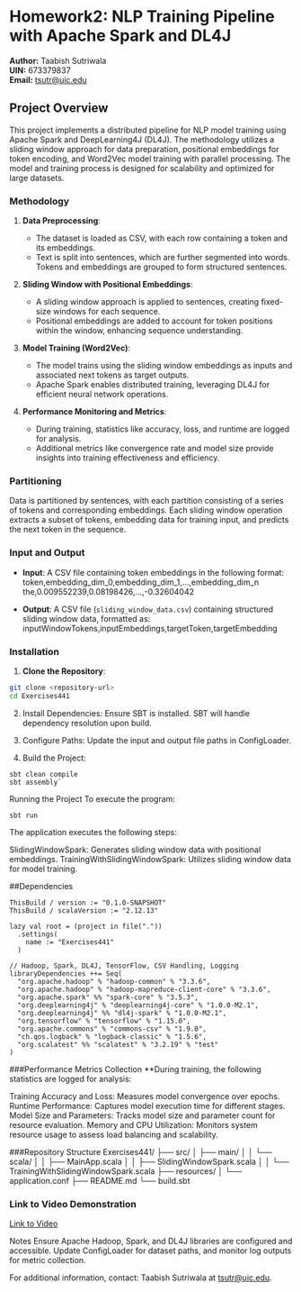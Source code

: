 # Homework2: NLP Training Pipeline with Apache Spark and DL4J

**Author:** Taabish Sutriwala  
**UIN:** 673379837  
**Email:** tsutr@uic.edu  

## Project Overview
This project implements a distributed pipeline for NLP model training using Apache Spark and DeepLearning4J (DL4J). The methodology utilizes a sliding window approach for data preparation, positional embeddings for token encoding, and Word2Vec model training with parallel processing. The model and training process is designed for scalability and optimized for large datasets.

### Methodology
1. **Data Preprocessing**:  
   - The dataset is loaded as CSV, with each row containing a token and its embeddings.  
   - Text is split into sentences, which are further segmented into words. Tokens and embeddings are grouped to form structured sentences.

2. **Sliding Window with Positional Embeddings**:  
   - A sliding window approach is applied to sentences, creating fixed-size windows for each sequence.  
   - Positional embeddings are added to account for token positions within the window, enhancing sequence understanding.

3. **Model Training (Word2Vec)**:  
   - The model trains using the sliding window embeddings as inputs and associated next tokens as target outputs.
   - Apache Spark enables distributed training, leveraging DL4J for efficient neural network operations.

4. **Performance Monitoring and Metrics**:  
   - During training, statistics like accuracy, loss, and runtime are logged for analysis.  
   - Additional metrics like convergence rate and model size provide insights into training effectiveness and efficiency.

### Partitioning
Data is partitioned by sentences, with each partition consisting of a series of tokens and corresponding embeddings. Each sliding window operation extracts a subset of tokens, embedding data for training input, and predicts the next token in the sequence.

### Input and Output
- **Input**: A CSV file containing token embeddings in the following format:
token,embedding_dim_0,embedding_dim_1,...,embedding_dim_n the,0.009552239,0.08198426,...,-0.32604042

- **Output**: A CSV file (`sliding_window_data.csv`) containing structured sliding window data, formatted as:
inputWindowTokens,inputEmbeddings,targetToken,targetEmbedding


### Installation

1. **Clone the Repository**:
 ```bash
 git clone <repository-url>
 cd Exercises441
```
2. Install Dependencies: Ensure SBT is installed. SBT will handle dependency resolution upon build.

3. Configure Paths: Update the input and output file paths in ConfigLoader.

4. Build the Project:
```
sbt clean compile
sbt assembly`
```
Running the Project
To execute the program:
```
sbt run
```
The application executes the following steps:

SlidingWindowSpark: Generates sliding window data with positional embeddings.
TrainingWithSlidingWindowSpark: Utilizes sliding window data for model training.

##Dependencies
```
ThisBuild / version := "0.1.0-SNAPSHOT"
ThisBuild / scalaVersion := "2.12.13"

lazy val root = (project in file("."))
  .settings(
    name := "Exercises441"
  )

// Hadoop, Spark, DL4J, TensorFlow, CSV Handling, Logging
libraryDependencies ++= Seq(
  "org.apache.hadoop" % "hadoop-common" % "3.3.6",
  "org.apache.hadoop" % "hadoop-mapreduce-client-core" % "3.3.6",
  "org.apache.spark" %% "spark-core" % "3.5.3",
  "org.deeplearning4j" % "deeplearning4j-core" % "1.0.0-M2.1",
  "org.deeplearning4j" %% "dl4j-spark" % "1.0.0-M2.1",
  "org.tensorflow" % "tensorflow" % "1.15.0",
  "org.apache.commons" % "commons-csv" % "1.9.0",
  "ch.qos.logback" % "logback-classic" % "1.5.6",
  "org.scalatest" %% "scalatest" % "3.2.19" % "test"
)
```
###Performance Metrics Collection
**During training, the following statistics are logged for analysis:

Training Accuracy and Loss: Measures model convergence over epochs.
Runtime Performance: Captures model execution time for different stages.
Model Size and Parameters: Tracks model size and parameter count for resource evaluation.
Memory and CPU Utilization: Monitors system resource usage to assess load balancing and scalability.

###Repository Structure
Exercises441/
├── src/
│   ├── main/
│   │   └── scala/
│   │       ├── MainApp.scala
│   │       ├── SlidingWindowSpark.scala
│   │       └── TrainingWithSlidingWindowSpark.scala
├── resources/
│   └── application.conf
├── README.md
└── build.sbt

### Link to Video Demonstration
[Link to Video](<insert-video-link-here>)

Notes
Ensure Apache Hadoop, Spark, and DL4J libraries are configured and accessible. Update ConfigLoader for dataset paths, and monitor log outputs for metric collection.

For additional information, contact: Taabish Sutriwala at tsutr@uic.edu.
